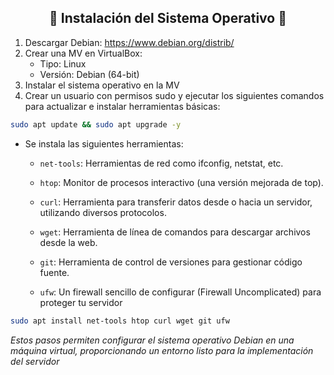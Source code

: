 <h2 align="center"> 💾 Instalación del Sistema Operativo 💾 </h2>

1. Descargar Debian: https://www.debian.org/distrib/
2. Crear una MV en VirtualBox:
   - Tipo: Linux
   - Versión: Debian (64-bit)
3. Instalar el sistema operativo en la MV
4. Crear un usuario con permisos sudo y ejecutar los siguientes comandos para actualizar e instalar herramientas básicas:

```bash
sudo apt update && sudo apt upgrade -y
```

- Se instala las siguientes herramientas: 

  - `net-tools`: Herramientas de red como ifconfig, netstat, etc.

  - `htop`: Monitor de procesos interactivo (una versión mejorada de top).

  - `curl`: Herramienta para transferir datos desde o hacia un servidor, utilizando diversos protocolos.

  - `wget`: Herramienta de línea de comandos para descargar archivos desde la web.

  - `git`: Herramienta de control de versiones para gestionar código fuente.

  - `ufw`: Un firewall sencillo de configurar (Firewall Uncomplicated) para proteger tu servidor

```bash
sudo apt install net-tools htop curl wget git ufw
````

*Estos pasos permiten configurar el sistema operativo Debian en una máquina virtual, proporcionando un entorno listo para la implementación del servidor*
